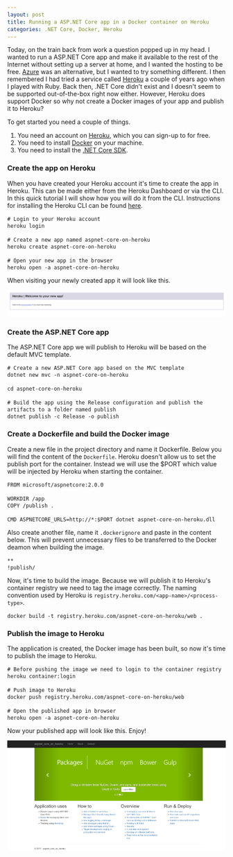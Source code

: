 ```yaml
---
layout: post
title: Running a ASP.NET Core app in a Docker container on Heroku 
categories: .NET Core, Docker, Heroku
---
```


Today, on the train back from work a question popped up in my head. I wanted to run a ASP.NET Core app and make it available to the rest of the Internet without setting up a server at home, and I wanted the hosting to be free. [Azure](https://azure.microsoft.com) was an alternative, but I wanted to try something different. I then remembered I had tried a service called [Heroku](http://www.heroku.com) a couple of years ago when I played with Ruby. Back then, .NET Core didn't exist and I doesn't seem to be supported out-of-the-box right now either. However, Heroku does support Docker so why not create a Docker images of your app and publish it to Heroku?

To get started you need a couple of things.

1. You need an account on [Heroku](http://www.heroku.com), which you can sign-up to for free.  
2. You need to install [Docker](https://www.docker.com) on your machine.
3. You need to install the [.NET Core SDK](https://www.microsoft.com/net/download/core).  

### Create the app on Heroku

When you have created your Heroku account it's time to create the app in Heroku. This can be made either from the Heroku Dashboard or via the CLI. In this quick tutorial I will show how you will do it from the CLI. Instructions for installing the Heroku CLI can be found [here](https://devcenter.heroku.com/articles/heroku-cli).

```
# Login to your Heroku account
heroku login

# Create a new app named aspnet-core-on-heroku
heroku create aspnet-core-on-heroku

# Open your new app in the browser
heroku open -a aspnet-core-on-heroku
```

When visiting your newly created app it will look like this.

<img src="/images/AspNetCore-On-Heroku/newapp.png" />

### Create the ASP.NET Core app

The ASP.NET Core app we will publish to Heroku will be based on the default MVC template.

```
# Create a new ASP.NET Core app based on the MVC template
dotnet new mvc -n aspnet-core-on-heroku

cd aspnet-core-on-heroku

# Build the app using the Release configuration and publish the artifacts to a folder named publish
dotnet publish -c Release -o publish
```

### Create a Dockerfile and build the Docker image

Create a new file in the project directory and name it Dockerfile. Below you will find the content of the `Dockerfile`. Heroku doesn't allow us to set the publish port for the container. Instead we will use the $PORT which value will be injected by Heroku when starting the container.

```
FROM microsoft/aspnetcore:2.0.0

WORKDIR /app
COPY /publish .

CMD ASPNETCORE_URLS=http://*:$PORT dotnet aspnet-core-on-heroku.dll
```

Also create another file, name it `.dockerignore` and paste in the content below. This will prevent unnecessary files to be transferred to the Docker deamon when building the image.

```
**
!publish/
```

Now, it's time to build the image. Because we will publish it to Heroku's container registry we need to tag the image correctly. The naming convention used by Heroku is `registry.heroku.com/<app-name>/<process-type>`.

```
docker build -t registry.heroku.com/aspnet-core-on-heroku/web .
```

### Publish the image to Heroku

The application is created, the Docker image has been built, so now it's time to publish the image to Heroku.

```
# Before pushing the image we need to login to the container registry
heroku container:login

# Push image to Heroku
docker push registry.heroku.com/aspnet-core-on-heroku/web

# Open the published app in browser
heroku open -a aspnet-core-on-heroku
```

Now your published app will look like this. Enjoy!

<img src="/images/AspNetCore-On-Heroku/publishedapp.png" />